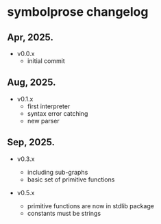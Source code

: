# symbolprose changelog

## Apr, 2025.

- v0.0.x
    - initial commit

## Aug, 2025.

- v0.1.x
    - first interpreter
    - syntax error catching
    - new parser

## Sep, 2025.

- v0.3.x
    - including sub-graphs
    - basic set of primitive functions

- v0.5.x
    - primitive functions are now in stdlib package
    - constants must be strings

